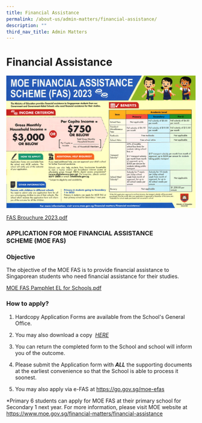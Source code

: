 ```yaml
---
title: Financial Assistance
permalink: /about-us/admin-matters/financial-assistance/
description: ""
third_nav_title: Admin Matters
---
```

# **Financial Assistance**
![](/images/FAS%20Brochure%202023.png)

[FAS Brouchure 2023.pdf](/files/FAS%20Brochure%202023.pdf)

### APPLICATION FOR MOE FINANCIAL ASSISTANCE SCHEME (MOE FAS)

### Objective  

The objective of the MOE FAS is to provide financial assistance to Singaporean students who need financial assistance for their studies.

[MOE FAS Pamphlet EL for Schools.pdf]()
  

### How to apply?

1. Hardcopy Application Forms are available from the School's General Office.

2. You may also download a copy  *[HERE]()*

3. You can return the completed form to the School and school will inform you of the outcome.

4. Please submit the Application form with **_ALL_** the supporting documents at the earliest convenience so that the School is able to process it soonest.

5. You may also apply via e-FAS at https://go.gov.sg/moe-efas

*Primary 6 students can apply for MOE FAS at their primary school for Secondary 1 next year.
For more information, please visit MOE website at
https://www.moe.gov.sg/financial-matters/financial-assistance
